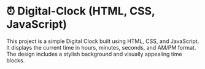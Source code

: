 # ⏰ Digital-Clock (HTML, CSS, JavaScript)

This project is a simple Digital Clock built using HTML, CSS, and JavaScript. It displays the current time in hours, minutes, seconds, and AM/PM format. The design includes a stylish background and visually appealing time blocks.
